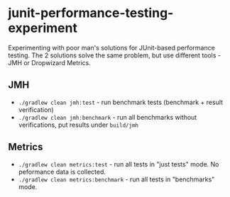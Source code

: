 # junit-performance-testing-experiment

Experimenting with poor man's solutions for JUnit-based performance testing. The 2 solutions solve the same problem, but use different tools - JMH or Dropwizard Metrics.

## JMH

* `./gradlew clean jmh:test` - run benchmark tests (benchmark + result verification)
* `./gradlew clean jmh:benchmark` - run all benchmarks without verifications, put results under `build/jmh`

## Metrics

* `./gradlew clean metrics:test` - run all tests in "just tests" mode. No peformance data is collected.
* `./gradlew clean metrics:benchmark` - run all tests in "benchmarks" mode.
